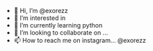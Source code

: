 - 👋 Hi, I’m @exorezz
- 👀 I’m interested in 
- 🌱 I’m currently learning python
- 💞️ I’m looking to collaborate on ...
- 📫 How to reach me on instagram... @exorezz

<!---
exorezz/exorezz is a ✨ special ✨ repository because its `README.md` (this file) appears on your GitHub profile.
You can click the Preview link to take a look at your changes.
--->
